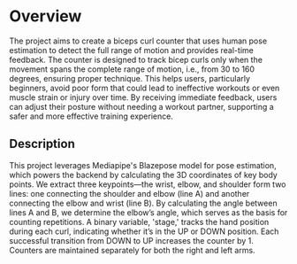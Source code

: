 # Overview
The project aims to create a biceps curl counter that uses human pose estimation to detect the full range of motion and provides real-time feedback. The counter is designed to track bicep curls only when the movement spans the complete range of motion, i.e., from 30 to 160 degrees, ensuring proper technique. This helps users, particularly beginners, avoid poor form that could lead to ineffective workouts or even muscle strain or injury over time. By receiving immediate feedback, users can adjust their posture without needing a workout partner, supporting a safer and more effective training experience.

## Description
This project leverages Mediapipe's Blazepose model for pose estimation, which powers the backend by calculating the 3D coordinates of key body points. We extract three keypoints—the wrist, elbow, and shoulder form two lines: one connecting the shoulder and elbow (line A) and another connecting the elbow and wrist (line B). By calculating the angle between lines A and B, we determine the elbow’s angle, which serves as the basis for counting repetitions. A binary variable, 'stage,' tracks the hand position during each curl, indicating whether it’s in the UP or DOWN position. Each successful transition from DOWN to UP increases the counter by 1. Counters are maintained separately for both the right and left arms.
